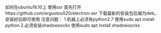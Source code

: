 如何在ubuntu18.10上 使用ssr
首先打开https://github.com/erguotou520/electron-ssr
下载最新的安装包后缀为deb。
安装好后即可使用
注意问题：
1.机器上必须有python2.7  使用sudo apt install python
2.必须安装shadowsocks  使用sudo apt install shadowsocks

